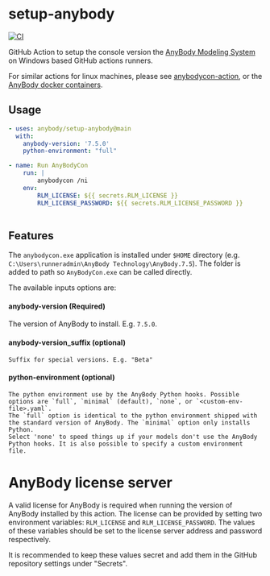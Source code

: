 # setup-anybody

[![CI](https://github.com/anybody/setup-anybody/actions/workflows/test.yml/badge.svg)](https://github.com/anybody/setup-anybody/actions/workflows/test.yml)

GitHub Action to setup the console version the [AnyBody Modeling System](https://anybodytech.com) on Windows based GitHub actions runners.

For similar actions for linux machines, please see [anybodycon-action](https://github.com/AnyBody/anybodycon-action), or the [AnyBody docker containers](https://github.com/AnyBody/anybody-container/pkgs/container/anybodycon).


## Usage

```yml
- uses: anybody/setup-anybody@main
  with:
    anybody-version: '7.5.0'
    python-environment: "full"

- name: Run AnyBodyCon
    run: |
        anybodycon /ni
    env:
        RLM_LICENSE: ${{ secrets.RLM_LICENSE }}
        RLM_LICENSE_PASSWORD: ${{ secrets.RLM_LICENSE_PASSWORD }}
    
```

## Features

The `anybodycon.exe` application is installed under `$HOME` directory (e.g. `C:\Users\runneradmin\AnyBody Technology\AnyBody.7.5`).
The folder is added to path so `AnyBodyCon.exe` can be called directly.

The available inputs options are:

#### anybody-version (Required)
   The version of AnyBody to install. E.g. `7.5.0`.

#### anybody-version_suffix (optional)
    Suffix for special versions. E.g. "Beta"

#### python-environment (optional)
    The python environment use by the AnyBody Python hooks. Possible options are `full`, `minimal` (default), `none`, or `<custom-env-file>.yaml`. 
    The `full` option is identical to the python environment shipped with the standard version of AnyBody. The `minimal` option only installs Python. 
    Select 'none' to speed things up if your models don't use the AnyBody Python hooks. It is also possible to specify a custom environment file.


# AnyBody license server

A valid license for AnyBody is required when running the version of AnyBody
installed by this action. The license can be provided by setting two environment
variables: `RLM_LICENSE` and `RLM_LICENSE_PASSWORD`. The values of these
variables should be set to the license server address and password respectively.


It is recommended to keep these values secret and add them in the GitHub
repository settings under "Secrets".



